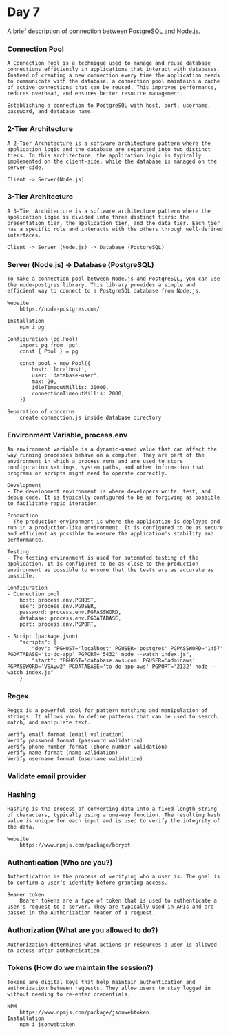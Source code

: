 # Day 7
A brief description of connection between PostgreSQL and Node.js.

### Connection Pool
    A Connection Pool is a technique used to manage and reuse database connections efficiently in applications that interact with databases. Instead of creating a new connection every time the application needs to communicate with the database, a connection pool maintains a cache of active connections that can be reused. This improves performance, reduces overhead, and ensures better resource management.        

    Establishing a connection to PostgreSQL with host, port, username, password, and database name.

### 2-Tier Architecture
    A 2-Tier Architecture is a software architecture pattern where the application logic and the database are separated into two distinct tiers. In this architecture, the application logic is typically implemented on the client-side, while the database is managed on the server-side.

    Client -> Server(Node.js)

### 3-Tier Architecture
    A 3-Tier Architecture is a software architecture pattern where the application logic is divided into three distinct tiers: the presentation tier, the application tier, and the data tier. Each tier has a specific role and interacts with the others through well-defined interfaces.

    Client -> Server (Node.js) -> Database (PostgreSQL)

### Server (Node.js) -> Database (PostgreSQL)
    To make a connection pool between Node.js and PostgreSQL, you can use the node-postgres library. This library provides a simple and efficient way to connect to a PostgreSQL database from Node.js.

    Website
        https://node-postgres.com/

    Installation 
        npm i pg

    Configuration (pg.Pool)
        import pg from 'pg'
        const { Pool } = pg
 
        const pool = new Pool({
            host: 'localhost',
            user: 'database-user',
            max: 20,
            idleTimeoutMillis: 30000,
            connectionTimeoutMillis: 2000,
        })
        
    Separation of concerns
        create connection.js inside database directory
    
### Environment Variable, process.env
    An environment variable is a dynamic-named value that can affect the way running processes behave on a computer. They are part of the environment in which a process runs and are used to store configuration settings, system paths, and other information that programs or scripts might need to operate correctly.

    Development
    - The development environment is where developers write, test, and debug code. It is typically configured to be as forgiving as possible to facilitate rapid iteration.

    Production
    - The production environment is where the application is deployed and run in a production-like environment. It is configured to be as secure and efficient as possible to ensure the application's stability and performance.

    Testing
    - The testing environment is used for automated testing of the application. It is configured to be as close to the production environment as possible to ensure that the tests are as accurate as possible.

    Configuration
    - Connection pool
        host: process.env.PGHOST,
        user: process.env.PGUSER,
        password: process.env.PGPASSWORD,
        database: process.env.PGDATABASE,
        port: process.env.PGPORT,
        
    - Script (package.json)
        "scripts": {
            "dev": "PGHOST='localhost' PGUSER='postgres' PGPASSWORD='1457' PGDATABASE='to-do-app' PGPORT='5432' node --watch index.js",
            "start": "PGHOST='database.aws.com' PGUSER='adminaws' PGPASSWORD='VSAyw2' PGDATABASE='to-do-app-aws' PGPORT='2132' node --watch index.js"        
        }

### Regex
    Regex is a powerful tool for pattern matching and manipulation of strings. It allows you to define patterns that can be used to search, match, and manipulate text.

    Verify email format (email validation)
    Verify password format (password validation)
    Verify phone number format (phone number validation)
    Verify name format (name validation)
    Verify username format (username validation)

### Validate email provider

### Hashing
    Hashing is the process of converting data into a fixed-length string of characters, typically using a one-way function. The resulting hash value is unique for each input and is used to verify the integrity of the data.

    Website
        https://www.npmjs.com/package/bcrypt

### Authentication (Who are you?)
    Authentication is the process of verifying who a user is. The goal is to confirm a user's identity before granting access.

    Bearer token
        Bearer tokens are a type of token that is used to authenticate a user's request to a server. They are typically used in APIs and are passed in the Authorization header of a request.

### Authorization (What are you allowed to do?)
    Authorization determines what actions or resources a user is allowed to access after authentication.

### Tokens (How do we maintain the session?)
    Tokens are digital keys that help maintain authentication and authorization between requests. They allow users to stay logged in without needing to re-enter credentials.

    NPM
        https://www.npmjs.com/package/jsonwebtoken
    Installation
        npm i jsonwebtoken